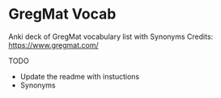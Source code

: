 # GregMat Vocab
Anki deck of GregMat vocabulary list with Synonyms
Credits: https://www.gregmat.com/

TODO
- Update the readme with instuctions
- Synonyms
